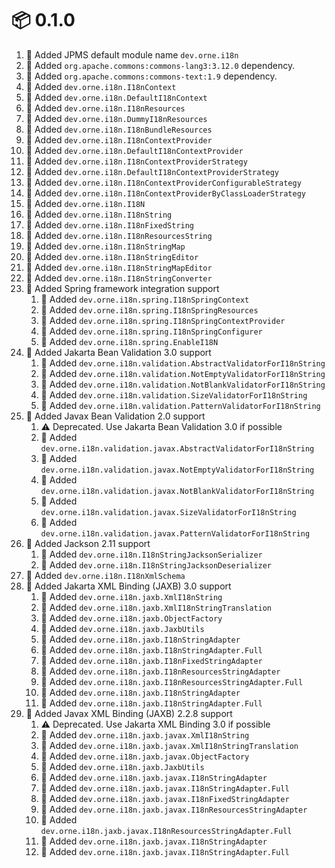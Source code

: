 # :package: 0.1.0

01. :wrench: Added JPMS default module name `dev.orne.i18n`
01. :wrench: Added `org.apache.commons:commons-lang3:3.12.0` dependency.
01. :wrench: Added `org.apache.commons:commons-text:1.9` dependency.
01. :gift: Added `dev.orne.i18n.I18nContext`
01. :gift: Added `dev.orne.i18n.DefaultI18nContext`
01. :gift: Added `dev.orne.i18n.I18nResources`
01. :gift: Added `dev.orne.i18n.DummyI18nResources`
01. :gift: Added `dev.orne.i18n.I18nBundleResources`
01. :gift: Added `dev.orne.i18n.I18nContextProvider`
01. :gift: Added `dev.orne.i18n.DefaultI18nContextProvider`
01. :gift: Added `dev.orne.i18n.I18nContextProviderStrategy`
01. :gift: Added `dev.orne.i18n.DefaultI18nContextProviderStrategy`
01. :gift: Added `dev.orne.i18n.I18nContextProviderConfigurableStrategy`
01. :gift: Added `dev.orne.i18n.I18nContextProviderByClassLoaderStrategy`
01. :gift: Added `dev.orne.i18n.I18N`
01. :gift: Added `dev.orne.i18n.I18nString`
01. :gift: Added `dev.orne.i18n.I18nFixedString`
01. :gift: Added `dev.orne.i18n.I18nResourcesString`
01. :gift: Added `dev.orne.i18n.I18nStringMap`
01. :gift: Added `dev.orne.i18n.I18nStringEditor`
01. :gift: Added `dev.orne.i18n.I18nStringMapEditor`
01. :gift: Added `dev.orne.i18n.I18nStringConverter`
01. :gift: Added Spring framework integration support
    01. :gift: Added `dev.orne.i18n.spring.I18nSpringContext`
    01. :gift: Added `dev.orne.i18n.spring.I18nSpringResources`
    01. :gift: Added `dev.orne.i18n.spring.I18nSpringContextProvider`
    01. :gift: Added `dev.orne.i18n.spring.I18nSpringConfigurer`
    01. :gift: Added `dev.orne.i18n.spring.EnableI18N`
01. :gift: Added Jakarta Bean Validation 3.0 support
    01. :gift: Added `dev.orne.i18n.validation.AbstractValidatorForI18nString`
    01. :gift: Added `dev.orne.i18n.validation.NotEmptyValidatorForI18nString`
    01. :gift: Added `dev.orne.i18n.validation.NotBlankValidatorForI18nString`
    01. :gift: Added `dev.orne.i18n.validation.SizeValidatorForI18nString`
    01. :gift: Added `dev.orne.i18n.validation.PatternValidatorForI18nString`
01. :gift: Added Javax Bean Validation 2.0 support
    01. :warning: Deprecated. Use Jakarta Bean Validation 3.0 if possible
    01. :gift: Added `dev.orne.i18n.validation.javax.AbstractValidatorForI18nString`
    01. :gift: Added `dev.orne.i18n.validation.javax.NotEmptyValidatorForI18nString`
    01. :gift: Added `dev.orne.i18n.validation.javax.NotBlankValidatorForI18nString`
    01. :gift: Added `dev.orne.i18n.validation.javax.SizeValidatorForI18nString`
    01. :gift: Added `dev.orne.i18n.validation.javax.PatternValidatorForI18nString`
01. :gift: Added Jackson 2.11 support
    01. :gift: Added `dev.orne.i18n.I18nStringJacksonSerializer`
    01. :gift: Added `dev.orne.i18n.I18nStringJacksonDeserializer`
01. :gift: Added `dev.orne.i18n.I18nXmlSchema`
01. :gift: Added Jakarta XML Binding (JAXB) 3.0 support
    01. :gift: Added `dev.orne.i18n.jaxb.XmlI18nString`
    01. :gift: Added `dev.orne.i18n.jaxb.XmlI18nStringTranslation`
    01. :gift: Added `dev.orne.i18n.jaxb.ObjectFactory`
    01. :gift: Added `dev.orne.i18n.jaxb.JaxbUtils`
    01. :gift: Added `dev.orne.i18n.jaxb.I18nStringAdapter`
    01. :gift: Added `dev.orne.i18n.jaxb.I18nStringAdapter.Full`
    01. :gift: Added `dev.orne.i18n.jaxb.I18nFixedStringAdapter`
    01. :gift: Added `dev.orne.i18n.jaxb.I18nResourcesStringAdapter`
    01. :gift: Added `dev.orne.i18n.jaxb.I18nResourcesStringAdapter.Full`
    01. :gift: Added `dev.orne.i18n.jaxb.I18nStringAdapter`
    01. :gift: Added `dev.orne.i18n.jaxb.I18nStringAdapter.Full`
01. :gift: Added Javax XML Binding (JAXB) 2.2.8 support
    01. :warning: Deprecated. Use Jakarta XML Binding 3.0 if possible
    01. :gift: Added `dev.orne.i18n.jaxb.javax.XmlI18nString`
    01. :gift: Added `dev.orne.i18n.jaxb.javax.XmlI18nStringTranslation`
    01. :gift: Added `dev.orne.i18n.jaxb.javax.ObjectFactory`
    01. :gift: Added `dev.orne.i18n.jaxb.JaxbUtils`
    01. :gift: Added `dev.orne.i18n.jaxb.javax.I18nStringAdapter`
    01. :gift: Added `dev.orne.i18n.jaxb.javax.I18nStringAdapter.Full`
    01. :gift: Added `dev.orne.i18n.jaxb.javax.I18nFixedStringAdapter`
    01. :gift: Added `dev.orne.i18n.jaxb.javax.I18nResourcesStringAdapter`
    01. :gift: Added `dev.orne.i18n.jaxb.javax.I18nResourcesStringAdapter.Full`
    01. :gift: Added `dev.orne.i18n.jaxb.javax.I18nStringAdapter`
    01. :gift: Added `dev.orne.i18n.jaxb.javax.I18nStringAdapter.Full`

